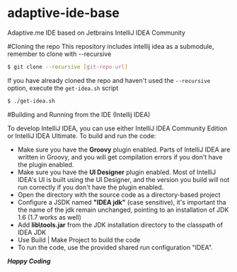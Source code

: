 # adaptive-ide-base
Adaptive.me IDE based on Jetbrains IntelliJ IDEA Community

#Cloning the repo
This repository includes intellij idea as a submodule, remember to clone with --recursive


```sh
$ git clone --recursive [git-repo-url]
```

If you have already cloned the repo and haven't used the ``--recursive`` option, execute the ``get-idea.sh`` script

```sh
$ ./get-idea.sh
```

#Building and Running from the IDE (Intellij IDEA)

To develop IntelliJ IDEA, you can use either IntelliJ IDEA Community Edition or IntelliJ IDEA Ultimate. To build and run the code:

 - Make sure you have the **Groovy** plugin enabled. Parts of IntelliJ IDEA are written in Groovy, and you will get compilation errors if you don't have the plugin enabled.
 - Make sure you have the **UI Designer** plugin enabled. Most of IntelliJ IDEA's UI is built using the UI Designer, and the version you build will not run correctly if you don't have the plugin enabled.
 - Open the directory with the source code as a directory-based project
 - Configure a JSDK named **"IDEA jdk"** (case sensitive), it's important tha the name of the jdk remain unchanged, pointing to an installation of JDK 1.6 (1.7 works as well)
 - Add **lib\tools.jar** from the JDK installation directory to the classpath of IDEA JDK
 - Use Build | Make Project to build the code
 - To run the code, use the provided shared run configuration "IDEA".

***Happy Coding***
